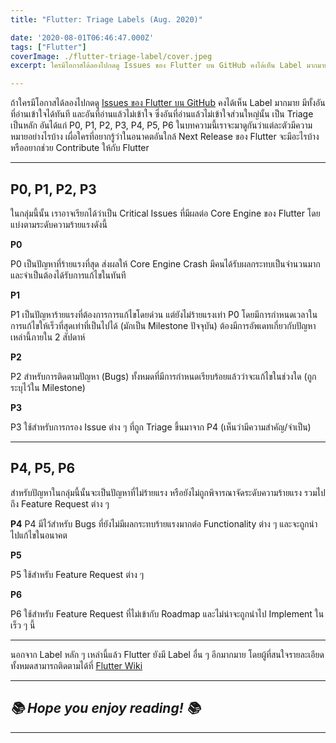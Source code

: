 ```yaml
---
title: "Flutter: Triage Labels (Aug. 2020)"

date: '2020-08-01T06:46:47.000Z'
tags: ["Flutter"]
coverImage: ./flutter-triage-label/cover.jpeg
excerpt: ใครมีโอกาสได้ลองไปกดดู Issues ของ Flutter บน GitHub คงได้เห็น Label มากมาย มีทั้งอันที่อ่านเข้าใจได้ทันที และอันที่อ่านแล้วไม่เข้าใจ ในบทความนี้เราจะมาดูกันว่าแต่ละตัวมีความหมายอย่างไรบ้าง เผื่อใครที่อยากรู้ว่าในอนาคตอันใกล้ Next Release ของ Flutter จะมีอะไรบ้าง หรืออยากช่วย Contribute ให้กับ Flutter

---
```


ถ้าใครมีโอกาสได้ลองไปกดดู [Issues ของ Flutter บน GitHub](https://github.com/flutter/flutter/issues) คงได้เห็น Label มากมาย มีทั้งอันที่อ่านเข้าใจได้ทันที และอันที่อ่านแล้วไม่เข้าใจ ซึ่งอันที่อ่านแล้วไม่เข้าใจส่วนใหญ่นั้น เป็น Triage เป็นหลัก อันได้แก่ P0, P1, P2, P3, P4, P5, P6 ในบทความนี้เราจะมาดูกันว่าแต่ละตัวมีความหมายอย่างไรบ้าง เผื่อใครที่อยากรู้ว่าในอนาคตอันใกล้ Next Release ของ Flutter จะมีอะไรบ้าง หรืออยากช่วย Contribute ให้กับ Flutter

---

## P0, P1, P2, P3

ในกลุ่มนี้นั้น เราอาจเรียกได้ว่าเป็น Critical Issues ที่มีผลต่อ Core Engine ของ Flutter โดยแบ่งตามระดับความร้ายแรงดังนี้

**P0**

P0 เป็นปัญหาที่ร้ายแรงที่สุด ส่งผลให้ Core Engine Crash มีคนได้รับผลกระทบเป็นจำนวนมาก และจำเป็นต้องได้รับการแก้ไขในทันที

**P1**

P1 เป็นปัญหาร้ายแรงที่ต้องการการแก้ไขโดยด่วน แต่ยังไม่ร้ายแรงเท่า P0 โดยมีการกำหนดเวลาในการแก้ไขให้เร็วที่สุดเท่าที่เป็นไปได้ (มักเป็น Milestone ปัจจุบัน) ต้องมีการอัพเดทเกี่ยวกับปัญหาเหล่านี้ภายใน 2 สัปดาห์

**P2**

P2 สำหรับการติดตามปัญหา (Bugs) ทั้งหมดที่มีการกำหนดเรียบร้อยแล้วว่าจะแก้ไขในช่วงใด (ถูกระบุไว้ใน Milestone)

**P3**

P3 ใช้สำหรับการกรอง Issue ต่าง ๆ ที่ถูก Triage ขึ้นมาจาก P4 (เห็นว่ามีความสำคัญ/จำเป็น)

---

## P4, P5, P6

สำหรับปัญหาในกลุ่มนี้นั้นจะเป็นปัญหาที่ไม่ร้ายแรง หรือยังไม่ถูกพิจารณาจัดระดับความร้ายแรง รวมไปถึง Feature Request ต่าง ๆ

**P4**
P4 มีไว้สำหรับ Bugs ที่ยังไม่มีผลกระทบร้ายแรงมากต่อ Functionality ต่าง ๆ และจะถูกนำไปแก้ไขในอนาคต

**P5**

P5 ใช้สำหรับ Feature Request ต่าง ๆ

**P6**

P6 ใช้สำหรับ Feature Request ที่ไม่เข้ากับ Roadmap และไม่น่าจะถูกนำไป Implement ในเร็ว ๆ นี้

---

นอกจาก Label หลัก ๆ เหล่านี้แล้ว Flutter ยังมี Label อื่น ๆ อีกมากมาย โดยผู้ที่สนใจรายละเอียดทั้งหมดสามารถติดตามได้ที่ [Flutter Wiki](https://github.com/flutter/flutter/wiki/Triage)

---

## *📚 Hope you enjoy reading! 📚*

---

